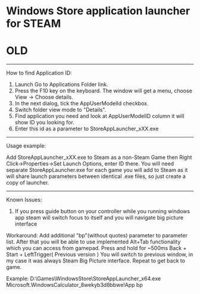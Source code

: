 # Windows Store application launcher for STEAM
# OLD
___________________________
How to find Application ID:

1. Launch Go to Applications Folder link.
2. Press the F10 key on the keyboard. The window will get a menu, choose View -> Choose details.
3. In the next dialog, tick the AppUserModelId checkbox.
4. Switch folder view mode to "Details".
5. Find application you need and look at AppUserModelID column it will show ID you looking for.
6. Enter this id as a parameter to StoreAppLauncher_xXX.exe
________________________
Usage example:

Add StoreAppLauncher_xXX.exe to Steam as a non-Steam Game then Right Click->Properties->Set Launch Options, enter ID there.
You will need separate StoreAppLauncher.exe for each game you will add to Steam as it will share launch parameters between identical .exe files, so just create a copy of launcher.
________________________
Known Issues:

1. If you press guide button on your controller while you running windows app steam will switch focus to itself and you will navigate big picture interface 

Workaround: Add additional "bp"(without quotes) parameter to parameter list. After that you will be able to use implemented Alt+Tab functionality which you can access from gamepad.
Press and hold for ~500ms Back + Start + LeftTrigger( Previous version )
You will switch to previous window, in my case it was always Steam Big Picture interface. Repeat to get back to game.

Example: D:\Games\WindowsStore\StoreAppLauncher_x64.exe Microsoft.WindowsCalculator_8wekyb3d8bbwe!App bp
